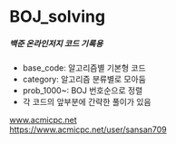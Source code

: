 ﻿# BOJ_solving
##### 백준 온라인저지 코드 기록용

* base_code: 알고리즘별 기본형 코드
* category: 알고리즘 분류별로 모아둠
* prob_1000~: BOJ 번호순으로 정렬
* 각 코드의 앞부분에 간략한 풀이가 있음

www.acmicpc.net  
https://www.acmicpc.net/user/sansan709  
